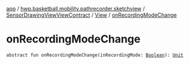 [app](../../../index.md) / [hwp.basketball.mobility.pathrecorder.sketchview](../../index.md) / [SensorDrawingViewViewContract](../index.md) / [View](index.md) / [onRecordingModeChange](.)

# onRecordingModeChange

`abstract fun onRecordingModeChange(inRecordingMode: `[`Boolean`](https://kotlinlang.org/api/latest/jvm/stdlib/kotlin/-boolean/index.html)`): `[`Unit`](https://kotlinlang.org/api/latest/jvm/stdlib/kotlin/-unit/index.html)